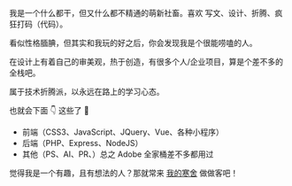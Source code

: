 我是一个什么都干，但又什么都不精通的萌新社畜。喜欢 写文、设计、折腾、疯狂打码（代码）。

看似性格腼腆，但其实和我玩的好之后，你会发现我是个很能唠嗑的人。

在设计上有着自己的审美观，热于创造，有很多个人/企业项目，算是个差不多的全栈吧。

属于技术折腾派，以永远在路上的学习心态。

也就会下面 👇 这些了 🤷

- 前端（CSS3、JavaScript、JQuery、Vue、各种小程序）
- 后端（PHP、Express、NodeJS）
- 其他（PS、AI、PR、）总之 Adobe 全家桶差不多都用过

觉得我是一个有趣，且有想法的人？那就常来 [我的寒舍](https://52dreamsky.cn/) 做做客吧！

